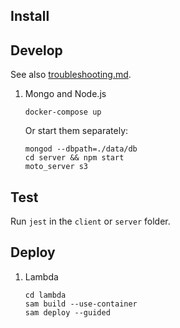 
## Install

<!-- 1. AWS SAM: [instructions here](https://docs.aws.amazon.com/serverless-application-model/latest/developerguide/serverless-sam-cli-install.html)  
   * skip creating an AWS account and configuring IAM (steps 1 & 2)
   * docker install is required (step 3) -->
    
## Develop
See also [troubleshooting.md](troubleshooting.md).

<!-- 1. Lambda (start docker first)
    ```shell
    cd lambda && python env_to_sam.py && sam local start-lambda --env-vars .env-sam.json
    ```
    Run the following in another terminal for function hot-reloading:
    ```shell
    npm i -g nodemon
    nodemon --exec sam build --use-container
    ``` -->

1. Mongo and Node.js
    ```shell
    docker-compose up
    ```

   Or start them separately:
    ```shell
    mongod --dbpath=./data/db
    cd server && npm start
    moto_server s3
    ```

## Test

Run `jest` in the `client` or `server` folder.

## Deploy

1. Lambda
    ```shell
    cd lambda
    sam build --use-container
    sam deploy --guided
    ```


